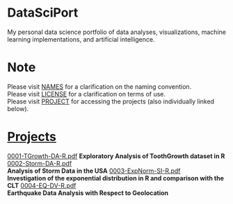 # DataSciPort
My personal data science portfolio of data analyses, visualizations, machine learning implementations, and artificial intelligence.

# Note
Please visit [NAMES](https://github.com/ykashou92/DataSciPort/blob/master/NAMES.md) for a clarification on the naming convention.  
Please visit [LICENSE](https://github.com/ykashou92/DataSciPort/blob/master/LICENSE) for a clarification on terms of use.  
Please visit [PROJECT](https://github.com/ykashou92/DataSciPort/tree/master/PROJECT) for accessing the projects (also individually linked below).  

# [Projects](https://github.com/ykashou92/DataSciPort/tree/master/PROJECT)

[0001-TGrowth-DA-R.pdf](https://github.com/ykashou92/DataSciPort/blob/master/PROJECT/0001-TGrowth-DA-R.pdf) 
**Exploratory Analysis of ToothGrowth dataset in R** 
[0002-Storm-DA-R.pdf]() 	
**Analysis of Storm Data in the USA**
[0003-ExpNorm-SI-R.pdf]()  
**Investigation of the exponential distribution in R and comparison with the CLT**
[0004-EQ-DV-R.pdf]()  
**Earthquake Data Analysis with Respect to Geolocation**
